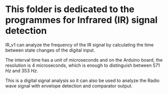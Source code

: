 # This folder is dedicated to the programmes for Infrared (IR) signal detection

IR_v1 can analyze the frequency of the IR signal by calculating the time between state changes of the digital input.

The interval time has a unit of microseconds and on the Arduino board, the resolution is 4 microseconds, which is enough to distinguish between 571 $Hz$ and 353 $Hz$.

This is a digital signal analysis so it can also be used to analyze the Radio wave signal with envelope detection and comparator output.
